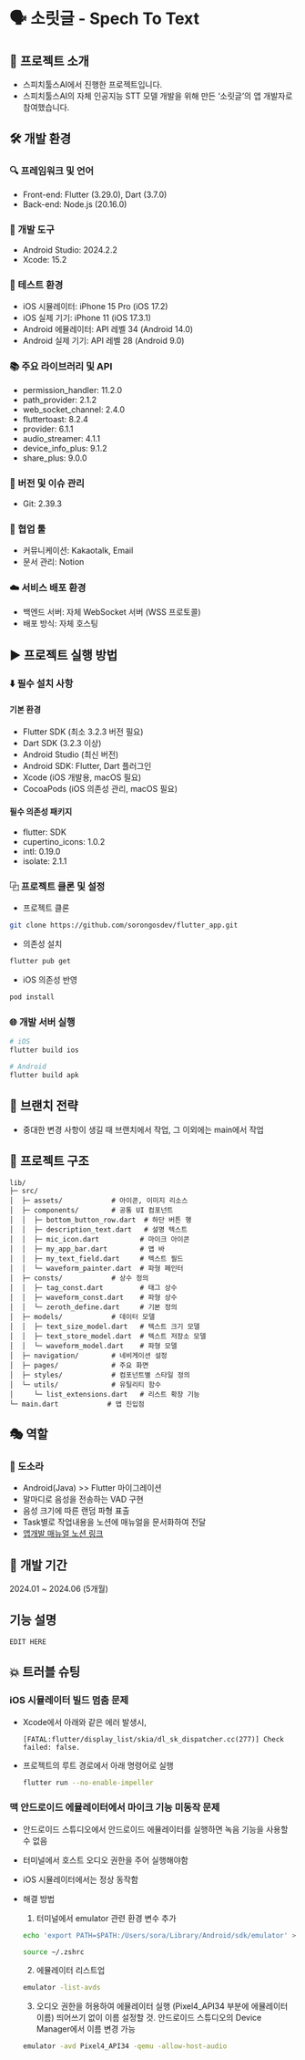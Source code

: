 # 🗣️ 소릿글 - Spech To Text

## 📖 프로젝트 소개
- 스피치툴스AI에서 진행한 프로젝트입니다.
- 스피치툴스AI의 자체 인공지능 STT 모델 개발을 위해 만든 ‘소릿글’의 앱 개발자로 참여했습니다.
  
## 🛠️ 개발 환경

### 🔍 프레임워크 및 언어
- Front-end: Flutter (3.29.0), Dart (3.7.0)
- Back-end: Node.js (20.16.0)

### 🔧 개발 도구
- Android Studio: 2024.2.2
- Xcode: 15.2

### 📱 테스트 환경
- iOS 시뮬레이터: iPhone 15 Pro (iOS 17.2)
- iOS 실제 기기: iPhone 11 (iOS 17.3.1) 
- Android 에뮬레이터: API 레벨 34 (Android 14.0)
- Android 실제 기기: API 레벨 28 (Android 9.0)

### 📚 주요 라이브러리 및 API
- permission_handler: 11.2.0
- path_provider: 2.1.2
- web_socket_channel: 2.4.0
- fluttertoast: 8.2.4
- provider: 6.1.1
- audio_streamer: 4.1.1
- device_info_plus: 9.1.2
- share_plus: 9.0.0

### 🔖 버전 및 이슈 관리
- Git: 2.39.3

### 👥 협업 툴
- 커뮤니케이션: Kakaotalk, Email
- 문서 관리: Notion

### ☁️ 서비스 배포 환경
- 백엔드 서버: 자체 WebSocket 서버 (WSS 프로토콜)
- 배포 방식: 자체 호스팅

## ▶️ 프로젝트 실행 방법

### ⬇️ 필수 설치 사항

#### 기본 환경
- Flutter SDK (최소 3.2.3 버전 필요)
- Dart SDK (3.2.3 이상)
- Android Studio (최신 버전)
- Android SDK: Flutter, Dart 플러그인
- Xcode (iOS 개발용, macOS 필요)
- CocoaPods (iOS 의존성 관리, macOS 필요)

#### 필수 의존성 패키지
- flutter: SDK
- cupertino_icons: 1.0.2
- intl: 0.19.0
- isolate: 2.1.1

### ⿻ 프로젝트 클론 및 설정
- 프로젝트 클론
```bash
git clone https://github.com/sorongosdev/flutter_app.git
```
- 의존성 설치
```bash
flutter pub get
```
- iOS 의존성 반영
```bash
pod install
```

### 🌐 개발 서버 실행
```bash
# iOS
flutter build ios

# Android
flutter build apk
```

## 🌿 브랜치 전략
- 중대한 변경 사항이 생길 때 브랜치에서 작업, 그 이외에는 main에서 작업

## 📁 프로젝트 구조
```
lib/
├─ src/
│  ├─ assets/            # 아이콘, 이미지 리소스
│  ├─ components/        # 공통 UI 컴포넌트
│  │  ├─ bottom_button_row.dart  # 하단 버튼 행
│  │  ├─ description_text.dart   # 설명 텍스트
│  │  ├─ mic_icon.dart          # 마이크 아이콘
│  │  ├─ my_app_bar.dart        # 앱 바
│  │  ├─ my_text_field.dart     # 텍스트 필드
│  │  └─ waveform_painter.dart  # 파형 페인터
│  ├─ consts/            # 상수 정의
│  │  ├─ tag_const.dart         # 태그 상수
│  │  ├─ waveform_const.dart    # 파형 상수
│  │  └─ zeroth_define.dart     # 기본 정의
│  ├─ models/            # 데이터 모델
│  │  ├─ text_size_model.dart   # 텍스트 크기 모델
│  │  ├─ text_store_model.dart  # 텍스트 저장소 모델
│  │  └─ waveform_model.dart    # 파형 모델
│  ├─ navigation/        # 네비게이션 설정
│  ├─ pages/             # 주요 화면
│  ├─ styles/            # 컴포넌트별 스타일 정의
│  └─ utils/             # 유틸리티 함수
│     └─ list_extensions.dart   # 리스트 확장 기능
└─ main.dart            # 앱 진입점
```

## 🎭 역할

### 🐚 도소라

- Android(Java) >> Flutter 마이그레이션
- 말마디로 음성을 전송하는 VAD 구현
- 음성 크기에 따른 랜덤 파형 표출
- Task별로 작업내용을 노션에 매뉴얼을 문서화하여 전달
- [앱개발 매뉴얼 노션 링크]([https://www.example.com](https://juicy-dill-e52.notion.site/faff81c8570e4c8bb786913993020d41?pvs=4))

## 📅 개발 기간
2024.01 ~ 2024.06 (5개월)

## 기능 설명
`EDIT HERE`

## 💥 트러블 슈팅

### iOS 시뮬레이터 빌드 멈춤 문제
- Xcode에서 아래와 같은 에러 발생시,
  ```
  [FATAL:flutter/display_list/skia/dl_sk_dispatcher.cc(277)] Check failed: false.
  ```
- 프로젝트의 루트 경로에서 아래 명령어로 실행
  ```bash
  flutter run --no-enable-impeller
  ```

### 맥 안드로이드 에뮬레이터에서 마이크 기능 미동작 문제
- 안드로이드 스튜디오에서 안드로이드 에뮬레이터를 실행하면 녹음 기능을 사용할 수 없음
- 터미널에서 호스트 오디오 권한을 주어 실행해야함
- iOS 시뮬레이터에서는 정상 동작함
- 해결 방법
  1. 터미널에서 emulator 관련 환경 변수 추가
  ```bash
  echo 'export PATH=$PATH:/Users/sora/Library/Android/sdk/emulator' >> ~/.zshrc
  
  source ~/.zshrc
  ```
  
  2. 에뮬레이터 리스트업
  ```bash
  emulator -list-avds
  ```
  
  3. 오디오 권한을 허용하여 에뮬레이터 실행 (Pixel4_API34 부분에 에뮬레이터 이름)
     띄어쓰기 없이 이름 설정할 것. 안드로이드 스튜디오의 Device Manager에서 이름 변경 가능
  ```bash
  emulator -avd Pixel4_API34 -qemu -allow-host-audio
  ```
